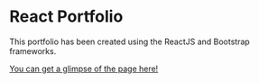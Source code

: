 # React Portfolio

This portfolio has been created using the ReactJS and Bootstrap frameworks. 

[You can get a glimpse of the page here!](https://portfolio-xi-seven-99.vercel.app/)

